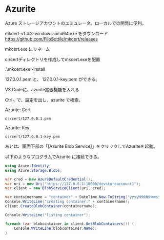 
# Azurite

Azure ストレージアカウントのエミュレータ。ローカルでの開発に便利。


mkcert-v1.4.3-windows-amd64.exe をダウンロード
https://github.com/FiloSottile/mkcert/releases

mkcert.exe にリネーム

c:/certディレクトリを作成してmkcert.exeを配置

.\mkcert.exe -install

127.0.0.1.pem と、 127.0.0.1-key.pem ができる。

VS Codeに、azurite拡張機能を入れる

Ctrl-, で、設定を出し、azurite で検索。

Azurite: Cert
```
c:/cert/127.0.0.1.pem
```


Azurite: Key
```
c:/cert/127.0.0.1-key.pem
```

あとは、画面下部の「[Azurite Blob Service]」をクリックしてAzuriteを起動。

以下のようなプログラムでAzurite に接続できる。

```c#
using Azure.Identity;
using Azure.Storage.Blobs;

var cred = new AzureDefaultCredential();
var uri = new Uri("https://127.0.0.1:10000/devstoreaccount1");
var client = new BlobServiceClient(uri, cred);

var containername = "container" + DateTime.Now.ToString("yyyyMMddHHmmss");
Console.WriteLine("creating container:" + containername);
client.CreateBlobContainer(containername);

Console.WriteLine("listing container");

foreach (var blobcontainer in client.GetBlobContainers()) {
    Console.WriteLine(blobcontainer.Name);
}
```